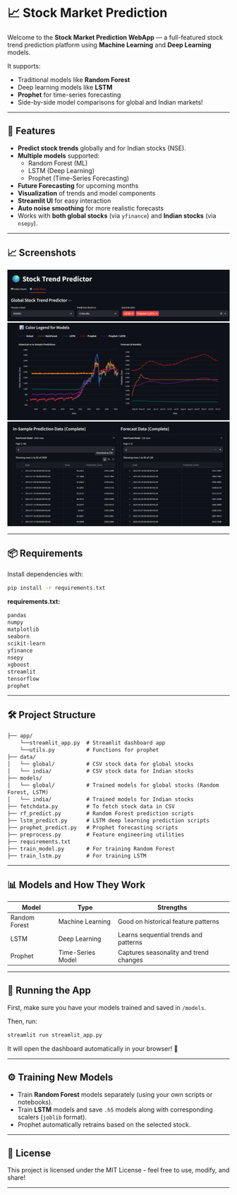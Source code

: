 # 📈 Stock Market Prediction

Welcome to the **Stock Market Prediction WebApp** — a full-featured stock trend prediction platform using **Machine Learning** and **Deep Learning** models.

It supports:
- Traditional models like **Random Forest**
- Deep learning models like **LSTM**
- **Prophet** for time-series forecasting
- Side-by-side model comparisons for global and Indian markets!

---

## 🚀 Features

- **Predict stock trends** globally and for Indian stocks (NSE).
- **Multiple models** supported:
  - Random Forest (ML)
  - LSTM (Deep Learning)
  - Prophet (Time-Series Forecasting)
- **Future Forecasting** for upcoming months
- **Visualization** of trends and model components
- **Streamlit UI** for easy interaction
- **Auto noise smoothing** for more realistic forecasts
- Works with **both global stocks** (via `yfinance`) and **Indian stocks** (via `nsepy`).

---

## 📈 Screenshots

![Screenshot3](images/3.png)
![Screenshot1](images/1.png)
![Screenshot2](images/2.png)

---

## 📦 Requirements

Install dependencies with:

```bash
pip install -r requirements.txt
```

**requirements.txt:**

```
pandas
numpy
matplotlib
seaborn
scikit-learn
yfinance
nsepy
xgboost
streamlit
tensorflow
prophet
```

---

## 🛠️ Project Structure

```
├── app/
    └──streamlit_app.py  # Streamlit dashboard app
    └──utils.py          # Functions for prophet
├── data/
│   └── global/          # CSV stock data for global stocks
│   └── india/           # CSV stock data for Indian stocks
├── models/
│   └── global/          # Trained models for global stocks (Random Forest, LSTM)
│   └── india/           # Trained models for Indian stocks
├── fetchdata.py         # To fetch stock data in CSV
├── rf_predict.py        # Random Forest prediction scripts
├── lstm_predict.py      # LSTM deep learning prediction scripts
├── prophet_predict.py   # Prophet forecasting scripts
├── preprocess.py        # Feature engineering utilities   
├── requirements.txt
├── train_model.py       # For training Random Forest
├── train_lstm.py        # For training LSTM
```

---

## 📊 Models and How They Work

| Model    | Type               | Strengths                           |
|----------|--------------------|-------------------------------------|
| Random Forest | Machine Learning | Good on historical feature patterns |
| LSTM      | Deep Learning      | Learns sequential trends and patterns |
| Prophet   | Time-Series Model  | Captures seasonality and trend changes |

---

## 🚀 Running the App

First, make sure you have your models trained and saved in `/models`.

Then, run:

```bash
streamlit run streamlit_app.py
```

It will open the dashboard automatically in your browser! 🌟

---

## ⚙️ Training New Models

- Train **Random Forest** models separately (using your own scripts or notebooks).
- Train **LSTM** models and save `.h5` models along with corresponding scalers (`joblib` format).
- Prophet automatically retrains based on the selected stock.

---


## 📜 License

This project is licensed under the MIT License - feel free to use, modify, and share!

---
